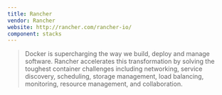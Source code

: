 ```yaml
---
title: Rancher
vendor: Rancher
website: http://rancher.com/rancher-io/
component: stacks
---
```

> Docker is supercharging the way we build, deploy and manage software. Rancher accelerates this transformation by solving the toughest container challenges including networking, service discovery, scheduling, storage management, load balancing, monitoring, resource management, and collaboration.

